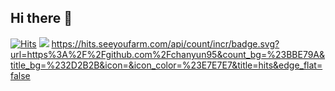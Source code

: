 ## Hi there 👋

<!--
**chanyun95/chanyun95** is a ✨ _special_ ✨ repository because its `README.md` (this file) appears on your GitHub profile.

Here are some ideas to get you started:

- 🔭 I’m currently working on ...
- 🌱 I’m currently learning ...
- 👯 I’m looking to collaborate on ...
- 🤔 I’m looking for help with ...
- 💬 Ask me about ...
- 📫 How to reach me: ...
- 😄 Pronouns: ...
- ⚡ Fun fact: ...
-->

[![Hits](https://hits.seeyoufarm.com/api/count/incr/badge.svg?url=https%3A%2F%2Fgithub.com%2Fchanyun95&count_bg=%23BBE79A&title_bg=%232D2B2B&icon=&icon_color=%23E7E7E7&title=hits&edge_flat=false)](https://hits.seeyoufarm.com)
<a href="https://hits.seeyoufarm.com"><img src="https://hits.seeyoufarm.com/api/count/incr/badge.svg?url=https%3A%2F%2Fgithub.com%2Fchanyun95&count_bg=%23BBE79A&title_bg=%232D2B2B&icon=&icon_color=%23E7E7E7&title=hits&edge_flat=false"/></a>
https://hits.seeyoufarm.com/api/count/incr/badge.svg?url=https%3A%2F%2Fgithub.com%2Fchanyun95&count_bg=%23BBE79A&title_bg=%232D2B2B&icon=&icon_color=%23E7E7E7&title=hits&edge_flat=false

